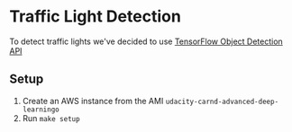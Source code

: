 # Traffic Light Detection

To detect traffic lights we've decided to use [TensorFlow Object Detection API](https://github.com/coldKnight/TrafficLight_Detection-TensorFlowAPI) 

## Setup

1. Create an AWS instance from the AMI `udacity-carnd-advanced-deep-learningo`
2. Run `make setup`
